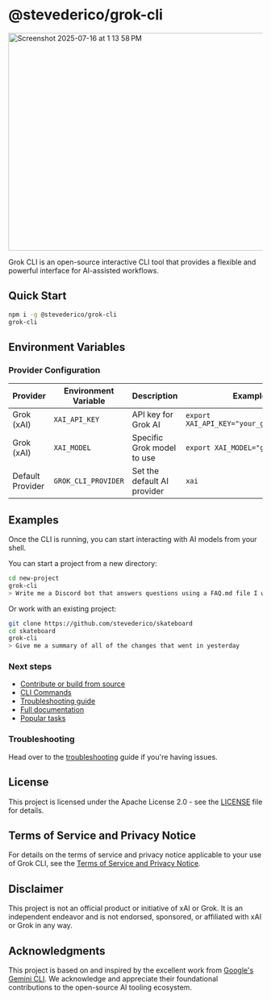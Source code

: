 # @stevederico/grok-cli
<img width="719" height="432" alt="Screenshot 2025-07-16 at 1 13 58 PM" src="https://github.com/user-attachments/assets/cd174977-c5cc-4f00-8dbd-3dde6697b7d8" />

Grok CLI is an open-source interactive CLI tool that provides a flexible and powerful interface for AI-assisted workflows.

## Quick Start

```bash
npm i -g @stevederico/grok-cli
grok-cli
```

## Environment Variables

### Provider Configuration

| Provider | Environment Variable | Description | Example |
|----------|---------------------|-------------|---------|
| Grok (xAI) | `XAI_API_KEY` | API key for Grok AI | `export XAI_API_KEY="your_grok_api_key"` |
| Grok (xAI) | `XAI_MODEL` | Specific Grok model to use | `export XAI_MODEL="grok-4-0709"` |
| Default Provider | `GROK_CLI_PROVIDER` | Set the default AI provider | `xai` | `export GROK_CLI_PROVIDER="xai"` |


## Examples

Once the CLI is running, you can start interacting with AI models from your shell.

You can start a project from a new directory:

```sh
cd new-project
grok-cli
> Write me a Discord bot that answers questions using a FAQ.md file I will provide
```

Or work with an existing project:

```sh
git clone https://github.com/stevederico/skateboard
cd skateboard
grok-cli
> Give me a summary of all of the changes that went in yesterday
```

### Next steps

- [Contribute or build from source](./CONTRIBUTING.md)
- [CLI Commands](./docs/cli/commands.md)
- [Troubleshooting guide](./docs/troubleshooting.md)
- [Full documentation](./docs/index.md)
- [Popular tasks](./docs/popular-tasks.md)

### Troubleshooting

Head over to the [troubleshooting](docs/troubleshooting.md) guide if you're
having issues.

## License

This project is licensed under the Apache License 2.0 - see the [LICENSE](LICENSE) file for details.

## Terms of Service and Privacy Notice

For details on the terms of service and privacy notice applicable to your use of Grok CLI, see the [Terms of Service and Privacy Notice](./docs/tos-privacy.md).

## Disclaimer

This project is not an official product or initiative of xAI or Grok. It is an independent endeavor and is not endorsed, sponsored, or affiliated with xAI or Grok in any way.

## Acknowledgments

This project is based on and inspired by the excellent work from [Google's Gemini CLI](https://github.com/google-gemini/gemini-cli). We acknowledge and appreciate their foundational contributions to the open-source AI tooling ecosystem.
